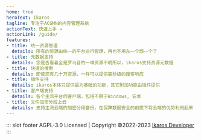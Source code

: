 ```yaml
---
home: true
heroText: Ikaros
tagline: 专注于ACGMN的内容管理系统
actionText: 快速上手 →
actionLink: /guide/
features:
- title: 统一资源管理
  details: 所有的资源由统一的平台进行管理，再也不用东一个西一个了
- title: 元数据支持
  details: 您是否看着全是罗马音的一堆资源不明所以，ikaros支持资源元数据
- title: 快捷的搜索
  details: 即使您有几十万资源，一样可以提供毫秒级的搜索响应
- title: 插件支持
  details: ikaros本体只提供最为基础的功能，其它附加功能由插件提供
- title: 客户端支持
  details: 各个主流平台的客户端，包括不限于Windows, 安卓
- title: 文件加密分段上云
  details: 支持主流云端的加密分段备份，在保障数据安全的前提下将云端的优势利用起来
---
```


::: slot footer
AGPL-3.0 Licensed | Copyright ©2022-2023 [Ikaros Developer](https://github.com/ikaros-dev)
:::
